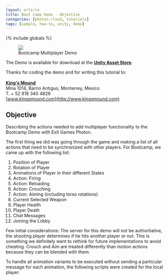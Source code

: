```yaml
---
layout: article
title: Boot Camp Demo - Objective
categories: [photon-cloud, tutorials]
tags: [sample, how-to, unity, demo]
---
```

{% include globals %}


<figure>
<img src="{{ IMG }}/Demo-BootcampMultiplayer.png" />
<figcaption>Bootcamp Multiplayer Demo</figcaption>
</figure>

The Demo is available for download at the **[Unity Asset
Store](http://u3d.as/content/exit-games/photon-bootcamp-demo/1AA)**.

Thanks for coding the demo and for writing this tutorial to:\
\
 **[King's Mound](http://www.kingsmound.com)**\
 Mina 1014, Barrio Antiguo, Monterrey, Mexico\
 T. + 52 818 340 4826\
 [www.kingsmound.com](http://www.kingsmound.com)

## Objective

Describing the actions needed to add multiplayer functionality to the
Bootcamp Demo with Exit Games Photon.

The first thing we did was going through the game and making a list of
all actions that need to be synchronized with other players. For
Bootcamp, we came up with the following list:

1.  Position of Player
2.  Rotation of Player
3.  Animations of Player in their different States
4.  Action: Firing
5.  Action: Reloading
6.  Action: Crouching
7.  Action: Aiming (including torso rotations)
8.  Current Selected Weapon
9.  Player Health
10. Player Death
11. Chat Messages
12. Joining the Lobby

Few initial considerations: The server for this demo will not be
authoritative, the shooting player determines if he hits another player
or not. This is something we definitely want to rethink for future
implementations to avoid cheating. Crouch and Aim are treated
differently than motion actions because they can be blended with them.

To handle all animation variants to be executed without sending a
particular message for each animation, the following scripts were
created for the local player:


